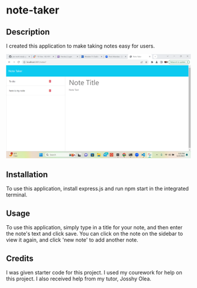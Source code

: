 # note-taker
## Description

I created this application to make taking notes easy for users.


![Alt text](<images\week 11.png>) 


## Installation
To use this application, install express.js and run npm start in the integrated terminal. 
## Usage

To use this application, simply type in a title for your note, and then enter the note's text and click save. You can click on the note on the sidebar to view it again, and click 'new note' to add another note.

## Credits
I was given starter code for this project. I used my courework for help on this project. I also received help from my tutor, Josshy Olea.

